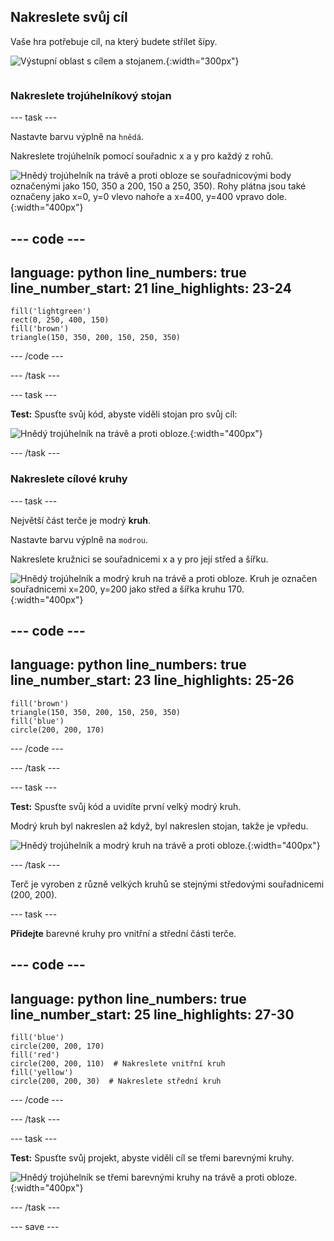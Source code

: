 ## Nakreslete svůj cíl

<div style="display: flex; flex-wrap: wrap">
<div style="flex-basis: 200px; flex-grow: 1; margin-right: 15px;">
Vaše hra potřebuje cíl, na který budete střílet šípy.
</div>
<div>

![Výstupní oblast s cílem a stojanem.](images/three-circles.png){:width="300px"}

</div>
</div>

### Nakreslete trojúhelníkový stojan

--- task ---

Nastavte barvu výplně na `hnědá`.

Nakreslete trojúhelník pomocí souřadnic x a y pro každý z rohů.

![Hnědý trojúhelník na trávě a proti obloze se souřadnicovými body označenými jako 150, 350 a 200, 150 a 250, 350). Rohy plátna jsou také označeny jako x=0, y=0 vlevo nahoře a x=400, y=400 vpravo dole.](images/stand_coords.png){:width="400px"}

--- code ---
---
language: python
line_numbers: true
line_number_start: 21
line_highlights: 23-24
---
    fill('lightgreen')  
    rect(0, 250, 400, 150)  
    fill('brown') 
    triangle(150, 350, 200, 150, 250, 350)  

--- /code ---

--- /task ---

--- task ---

**Test:** Spusťte svůj kód, abyste viděli stojan pro svůj cíl:

![Hnědý trojúhelník na trávě a proti obloze.](images/target-stand.png){:width="400px"}

--- /task ---

### Nakreslete cílové kruhy

--- task ---

Největší část terče je modrý **kruh**.

Nastavte barvu výplně na `modrou`.

Nakreslete kružnici se souřadnicemi x a y pro její střed a šířku.

![Hnědý trojúhelník a modrý kruh na trávě a proti obloze. Kruh je označen souřadnicemi x=200, y=200 jako střed a šířka kruhu 170.](images/circle-coords.png){:width="400px"}

--- code ---
---
language: python
line_numbers: true
line_number_start: 23
line_highlights: 25-26
---
    fill('brown')  
    triangle(150, 350, 200, 150, 250, 350)  
    fill('blue')  
    circle(200, 200, 170)  
  
--- /code ---

--- /task ---

--- task ---

**Test:** Spusťte svůj kód a uvidíte první velký modrý kruh.

Modrý kruh byl nakreslen až když, byl nakreslen stojan, takže je vpředu.

![Hnědý trojúhelník a modrý kruh na trávě a proti obloze.](images/blue-circle.png){:width="400px"}

--- /task ---

Terč je vyroben z různě velkých kruhů se stejnými středovými souřadnicemi (200, 200).

--- task ---

**Přidejte** barevné kruhy pro vnitřní a střední části terče.

--- code ---
---
language: python
line_numbers: true
line_number_start: 25
line_highlights: 27-30
---

    fill('blue')  
    circle(200, 200, 170)  
    fill('red')  
    circle(200, 200, 110)  # Nakreslete vnitřní kruh
    fill('yellow')       
    circle(200, 200, 30)  # Nakreslete střední kruh

--- /code ---

--- /task ---

--- task ---

**Test:** Spusťte svůj projekt, abyste viděli cíl se třemi barevnými kruhy.

![Hnědý trojúhelník se třemi barevnými kruhy na trávě a proti obloze.](images/three-circles.png){:width="400px"}

--- /task ---

--- save ---
